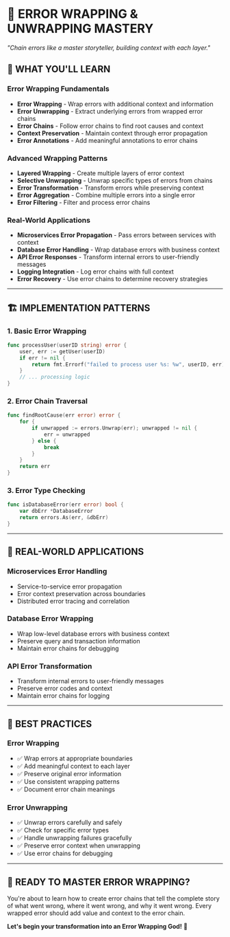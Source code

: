 # 🔗 ERROR WRAPPING & UNWRAPPING MASTERY
*"Chain errors like a master storyteller, building context with each layer."*

## 🎯 **WHAT YOU'LL LEARN**

### **Error Wrapping Fundamentals**
- **Error Wrapping** - Wrap errors with additional context and information
- **Error Unwrapping** - Extract underlying errors from wrapped error chains
- **Error Chains** - Follow error chains to find root causes and context
- **Context Preservation** - Maintain context through error propagation
- **Error Annotations** - Add meaningful annotations to error chains

### **Advanced Wrapping Patterns**
- **Layered Wrapping** - Create multiple layers of error context
- **Selective Unwrapping** - Unwrap specific types of errors from chains
- **Error Transformation** - Transform errors while preserving context
- **Error Aggregation** - Combine multiple errors into a single error
- **Error Filtering** - Filter and process error chains

### **Real-World Applications**
- **Microservices Error Propagation** - Pass errors between services with context
- **Database Error Handling** - Wrap database errors with business context
- **API Error Responses** - Transform internal errors to user-friendly messages
- **Logging Integration** - Log error chains with full context
- **Error Recovery** - Use error chains to determine recovery strategies

---

## 🏗️ **IMPLEMENTATION PATTERNS**

### **1. Basic Error Wrapping**
```go
func processUser(userID string) error {
    user, err := getUser(userID)
    if err != nil {
        return fmt.Errorf("failed to process user %s: %w", userID, err)
    }
    // ... processing logic
}
```

### **2. Error Chain Traversal**
```go
func findRootCause(err error) error {
    for {
        if unwrapped := errors.Unwrap(err); unwrapped != nil {
            err = unwrapped
        } else {
            break
        }
    }
    return err
}
```

### **3. Error Type Checking**
```go
func isDatabaseError(err error) bool {
    var dbErr *DatabaseError
    return errors.As(err, &dbErr)
}
```

---

## 🎯 **REAL-WORLD APPLICATIONS**

### **Microservices Error Handling**
- Service-to-service error propagation
- Error context preservation across boundaries
- Distributed error tracing and correlation

### **Database Error Wrapping**
- Wrap low-level database errors with business context
- Preserve query and transaction information
- Maintain error chains for debugging

### **API Error Transformation**
- Transform internal errors to user-friendly messages
- Preserve error codes and context
- Maintain error chains for logging

---

## 🚀 **BEST PRACTICES**

### **Error Wrapping**
- ✅ Wrap errors at appropriate boundaries
- ✅ Add meaningful context to each layer
- ✅ Preserve original error information
- ✅ Use consistent wrapping patterns
- ✅ Document error chain meanings

### **Error Unwrapping**
- ✅ Unwrap errors carefully and safely
- ✅ Check for specific error types
- ✅ Handle unwrapping failures gracefully
- ✅ Preserve error context when unwrapping
- ✅ Use error chains for debugging

---

## 🎯 **READY TO MASTER ERROR WRAPPING?**

You're about to learn how to create error chains that tell the complete story of what went wrong, where it went wrong, and why it went wrong. Every wrapped error should add value and context to the error chain.

**Let's begin your transformation into an Error Wrapping God!** 🚀
